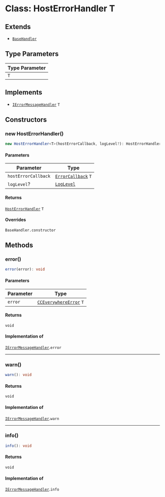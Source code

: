 # Class: HostErrorHandler T

## Extends

- [`BaseHandler`](../../BaseHandler/classes/base-handler.md)

## Type Parameters

| Type Parameter |
| ------ |
| `T` |

## Implements

- [`IErrorMessageHandler`](../../../IErrorMessageHandler/interfaces/i-error-message-handler/index.md) `T`

## Constructors

### new HostErrorHandler()

```ts
new HostErrorHandler<T>(hostErrorCallback, logLevel?): HostErrorHandler<T>
```

#### Parameters

| Parameter | Type |
| ------ | ------ |
| `hostErrorCallback` | [`ErrorCallback`](../../../CCEverywhereError.types/type-aliases/error-callback/index.md) `T` |
| `logLevel`? | [`LogLevel`](../../../CCEverywhereError.types/enumerations/log-level/index.md) |

#### Returns

[`HostErrorHandler`](host-error-handler/index.md) `T`

#### Overrides

`BaseHandler.constructor`

## Methods

### error()

```ts
error(error): void
```

#### Parameters

| Parameter | Type |
| ------ | ------ |
| `error` | [`CCEverywhereError`](../../../CCEverywhereError/classes/cc-everywhere-error.md) `T` |

#### Returns

`void`

#### Implementation of

[`IErrorMessageHandler`](../../../IErrorMessageHandler/interfaces/i-error-message-handler/index.md).`error`

***

### warn()

```ts
warn(): void
```

#### Returns

`void`

#### Implementation of

[`IErrorMessageHandler`](../../../IErrorMessageHandler/interfaces/i-error-message-handler/index.md).`warn`

***

### info()

```ts
info(): void
```

#### Returns

`void`

#### Implementation of

[`IErrorMessageHandler`](../../../IErrorMessageHandler/interfaces/i-error-message-handler/index.md).`info`
